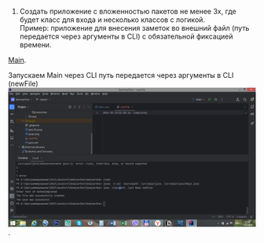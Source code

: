 1. Создать приложение с вложенностью пакетов не менее 3х, где будет класс для входа и несколько классов с логикой.<br>
Пример: приложение для внесения заметок во внешний файл (путь передается через аргументы в CLI) с обязательной фиксацией времени.

[Main](https://github.com/Antonyo891/JavaCoreOne/blob/master/src/main/java/Main.java).

Запускаем Main через CLI путь передается через аргументы в CLI (newFile)
![Screen](https://github.com/Antonyo891/JavaCoreOne/blob/master/Completed.png).
